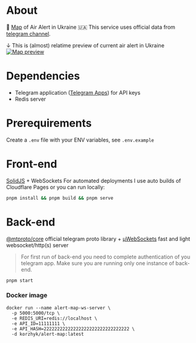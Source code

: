 # About

🚨 [Map](https://air-alert.pp.ua/) of Air Alert in Ukraine 🇺🇦
This service uses official data from [telegram channel](https://t.me/air_alert_ua).

↓ This is (almost) relatime preview of current air alert in Ukraine
[![Map preview](https://i.imgur.com/1NhH4LP.png)](https://air-alert.pp.ua/)

# Dependencies

- Telegram application ([Telegram Apps](https://my.telegram.org/apps)) for API keys
- Redis server

# Prerequirements

Create a `.env` file with your ENV variables, see `.env.example`

# Front-end

[SolidJS](https://www.solidjs.com/) + WebSockets
For automated deployments I use auto builds of Cloudflare Pages or you can run locally:

```bash
pnpm install && pnpm build && pnpm serve
```

# Back-end

[@mtproto/core](https://mtproto-core.js.org/) official telegram proto library + [μWebSockets](https://github.com/uNetworking/uWebSockets.js) fast and light websocket/http(s) server

> For first run of back-end you need to complete authentication of you telegram app. Make sure you are running only one instance of back-end.

```
pnpm start
```

### Docker image

```
docker run --name alert-map-ws-server \
  -p 5000:5000/tcp \
  -e REDIS_URI=redis://localhost \
  -e API_ID=11111111 \
  -e API_HASH=22222222222222222222222222222222 \
  -d korzhyk/alert-map:latest
```

